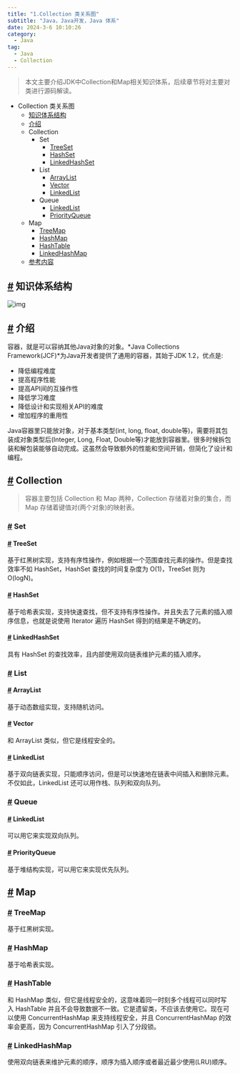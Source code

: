 ```yaml
---
title: "1.Collection 类关系图"
subtitle: "Java，Java开发，Java 体系"
date: 2024-3-6 10:10:26
category:
  - Java
tag:
  - Java
  - Collection   
---
```


> 本文主要介绍JDK中Collection和Map相关知识体系，后续章节将对主要对类进行源码解读。 

- Collection 类关系图
  - [知识体系结构](#知识体系结构)
  - [介绍](#介绍)
  - Collection
    - Set
      - [TreeSet](#treeset)
      - [HashSet](#hashset)
      - [LinkedHashSet](#linkedhashset)
    - List
      - [ArrayList](#arraylist)
      - [Vector](#vector)
      - [LinkedList](#linkedlist)
    - Queue
      - [LinkedList](#linkedlist-1)
      - [PriorityQueue](#priorityqueue)
  - Map
    - [TreeMap](#treemap)
    - [HashMap](#hashmap)
    - [HashTable](#hashtable)
    - [LinkedHashMap](#linkedhashmap)
  - [参考内容](#参考内容)

## [#](#知识体系结构) 知识体系结构

![img](https://lixuanfengs.github.io/blog-images/vp/Java/java_collections_overview.png)

## [#](#介绍) 介绍

容器，就是可以容纳其他Java对象的对象。*Java Collections Framework(JCF)*为Java开发者提供了通用的容器，其始于JDK 1.2，优点是:

- 降低编程难度
- 提高程序性能
- 提高API间的互操作性
- 降低学习难度
- 降低设计和实现相关API的难度
- 增加程序的重用性

Java容器里只能放对象，对于基本类型(int, long, float, double等)，需要将其包装成对象类型后(Integer, Long, Float, Double等)才能放到容器里。很多时候拆包装和解包装能够自动完成。这虽然会导致额外的性能和空间开销，但简化了设计和编程。

## [#](#collection) Collection

> 容器主要包括 Collection 和 Map 两种，Collection 存储着对象的集合，而 Map 存储着键值对(两个对象)的映射表。

### [#](#set) Set

#### [#](#treeset) TreeSet

基于红黑树实现，支持有序性操作，例如根据一个范围查找元素的操作。但是查找效率不如 HashSet，HashSet 查找的时间复杂度为 O(1)，TreeSet 则为 O(logN)。

#### [#](#hashset) HashSet

基于哈希表实现，支持快速查找，但不支持有序性操作。并且失去了元素的插入顺序信息，也就是说使用 Iterator 遍历 HashSet 得到的结果是不确定的。

#### [#](#linkedhashset) LinkedHashSet

具有 HashSet 的查找效率，且内部使用双向链表维护元素的插入顺序。

### [#](#list) List

#### [#](#arraylist) ArrayList

基于动态数组实现，支持随机访问。

#### [#](#vector) Vector

和 ArrayList 类似，但它是线程安全的。

#### [#](#linkedlist) LinkedList

基于双向链表实现，只能顺序访问，但是可以快速地在链表中间插入和删除元素。不仅如此，LinkedList 还可以用作栈、队列和双向队列。

### [#](#queue) Queue

#### [#](#linkedlist-1) LinkedList

可以用它来实现双向队列。

#### [#](#priorityqueue) PriorityQueue

基于堆结构实现，可以用它来实现优先队列。

## [#](#map) Map

### [#](#treemap) TreeMap

基于红黑树实现。

### [#](#hashmap) HashMap

基于哈希表实现。

### [#](#hashtable) HashTable

和 HashMap 类似，但它是线程安全的，这意味着同一时刻多个线程可以同时写入 HashTable 并且不会导致数据不一致。它是遗留类，不应该去使用它。现在可以使用 ConcurrentHashMap 来支持线程安全，并且 ConcurrentHashMap 的效率会更高，因为 ConcurrentHashMap 引入了分段锁。

### [#](#linkedhashmap) LinkedHashMap

使用双向链表来维护元素的顺序，顺序为插入顺序或者最近最少使用(LRU)顺序。

